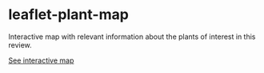 # leaflet-plant-map
Interactive map with relevant information about the plants of interest in this review.

[See interactive map](https://lbmcf.github.io/leaflet-plant-map)
